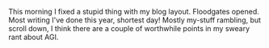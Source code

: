 This morning I fixed a stupid thing with my blog layout. Floodgates opened. Most writing I've done this year, shortest day! Mostly my-stuff rambling, but scroll down, I think there are a couple of worthwhile points in my sweary rant about AGI. 